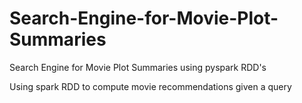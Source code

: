 # Search-Engine-for-Movie-Plot-Summaries
Search Engine for Movie Plot Summaries using pyspark RDD's

Using spark RDD to compute movie recommendations given a query
